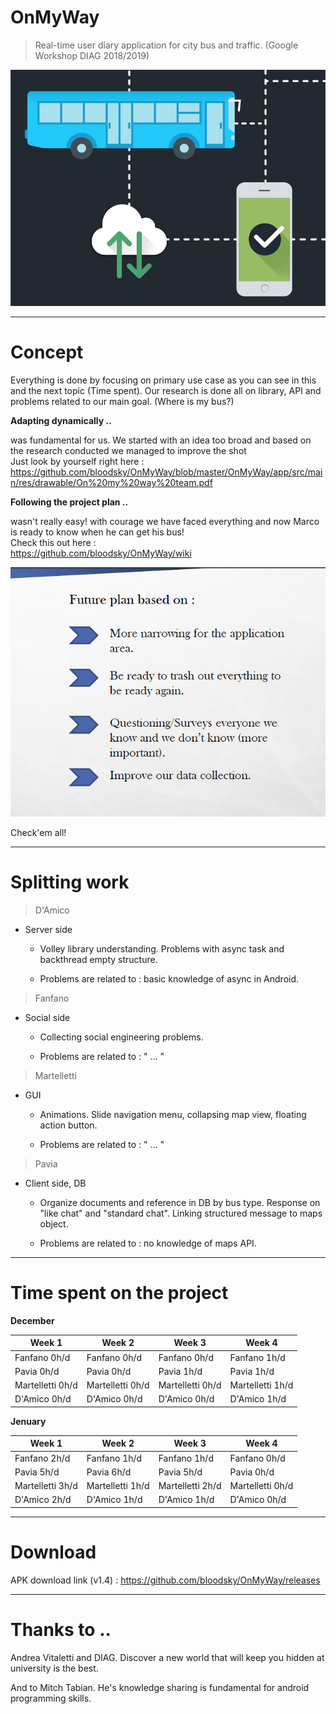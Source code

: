 # OnMyWay

> Real-time user diary application for city bus and traffic. (Google Workshop DIAG 2018/2019)

![alt text](https://github.com/bloodsky/OnMyWay/blob/master/OnMyWay/app/src/main/res/drawable/asd.png)

---

# Concept


Everything is done by focusing on primary use case as you can see in this and the next topic (Time spent).
Our research is done all on library, API and problems related to our main goal. (Where is my bus?)


**Adapting dynamically ..**

was fundamental for us. We started with an idea too broad and based on the research conducted we managed to improve the shot  
Just look by yourself right here :   https://github.com/bloodsky/OnMyWay/blob/master/OnMyWay/app/src/main/res/drawable/On%20my%20way%20team.pdf


**Following the project plan ..**

wasn't really easy! with courage we have faced everything and now Marco is ready to know when he can get his bus!  
Check this out here :  
https://github.com/bloodsky/OnMyWay/wiki


![alt text](https://github.com/bloodsky/OnMyWay/blob/master/OnMyWay/app/src/main/res/drawable/screen8.png)

Check'em all!

---

# Splitting work

> D'Amico

- Server side

  - Volley library understanding. Problems with async task and backthread empty structure.
  
  - Problems are related to : basic knowledge of async in Android. 

> Fanfano

- Social side

  - Collecting social engineering problems. 

  - Problems are related to : " ... "

> Martelletti

- GUI
  
  - Animations. Slide navigation menu, collapsing map view, floating action button.
  
  - Problems are related to : " ... "

> Pavia

- Client side, DB 

  - Organize documents and reference in DB by bus type. Response on "like chat" and "standard chat".  Linking structured message to maps object. 
  
  - Problems are related to : no knowledge of maps API.

---

# Time spent on the project

**December**

Week 1 | Week 2 | Week 3 | Week 4
------------ | ------------- | ------------- | -------------
Fanfano     0h/d | Fanfano     0h/d | Fanfano     0h/d | Fanfano     1h/d
Pavia       0h/d | Pavia       0h/d | Pavia       1h/d | Pavia       1h/d
Martelletti 0h/d | Martelletti 0h/d | Martelletti 0h/d | Martelletti 1h/d
D'Amico     0h/d | D'Amico     0h/d | D'Amico     0h/d | D'Amico     1h/d


**Jenuary**

Week 1 | Week 2 | Week 3 | Week 4
------------ | ------------- | ------------- | -------------
Fanfano     2h/d | Fanfano     1h/d | Fanfano     1h/d | Fanfano     0h/d
Pavia       5h/d | Pavia       6h/d | Pavia       5h/d | Pavia       0h/d
Martelletti 3h/d | Martelletti 1h/d | Martelletti 2h/d | Martelletti 0h/d
D'Amico     2h/d | D'Amico     1h/d | D'Amico     1h/d | D'Amico     0h/d 

---

# Download

APK download link (v1.4) : https://github.com/bloodsky/OnMyWay/releases

---

# Thanks to ..

Andrea Vitaletti and DIAG. Discover a new world that will keep you hidden at university is the best.

And to Mitch Tabian. He's knowledge sharing is fundamental for android programming skills.

